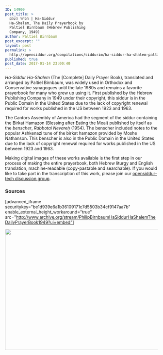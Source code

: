 ```yaml
---
ID: 14900
post_title: >
  הסדור השלם | Ha-Siddur
  Ha-Shalem, The Daily Prayerbook by
  Paltiel Birnbaum (Hebrew Publishing
  Company, 1949)
author: Paltiel Birnbaum
post_excerpt: ""
layout: post
permalink: >
  http://opensiddur.org/compilations/siddurim/ha-siddur-ha-shalem-paltiel-birnbaum-hebrew-publishing-company-1949/
published: true
post_date: 2017-01-14 23:00:40
---
```

<em>Ha-Siddur Ha-Shalem</em> (The [Complete] Daily Prayer Book), translated and arranged by Paltiel Birnbaum, was widely used in Orthodox and Conservative synagogues until the late 1980s and remains a favorite prayerbook for many who grew up using it. First published by the Hebrew Publishing Company in 1949 under their copyright, this siddur is in the Public Domain in the United States due to the lack of copyright renewal required for works published in the US between 1923 and 1963.

The Cantors Assembly of America had the segment of the siddur containing the Birkat Hamazon (Blessing after Eating the Meal) published by itself as the <em>benscher</em>, <em>Rabbotai Nevareḥ</em> (1954). The benscher included notes to the popular Ashkenazi tune of the birkat hamazon provided by Moshe Nathanson. This benscher is also in the Public Domain in the United States due to the lack of copyright renewal required for works published in the US between 1923 and 1963.

Making digital images of these works available is the first step in our process of making the entire prayerbook, both Hebrew liturgy and English translation, machine-readable (copy-pastable and searchable). If you would like to take part in the transcription of this work, please join our <a href="https://groups.google.com/forum/#!forum/opensiddur-tech">opensiddur-tech discussion group</a>.

<h3>Sources</h3>

[advanced_iframe securitykey="be1d939e6a1b36109171c7d5503b34cf9147aa7b" enable_external_height_workaround="true" src="http://www.archive.org/stream/PhilipBirnbaumHaSiddurHaShalemTheDailyPrayerBook1949?ui=embed"]

<a href="https://archive.org/stream/RabbotaiNevarehPaltielBirnbaumAndMosheNathanson1954/Rabbotai-Nevareh-Paltiel-Birnbaum-and-Moshe-Nathanson-1954#page/n2/mode/2up"><img src="http://opensiddur.org/wp-content/uploads/2017/01/rabotai-nevareh-title-1024x639.png" alt="" width="640" height="399" class="aligncenter size-large wp-image-14953" /></a>